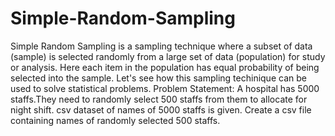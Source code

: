 # Simple-Random-Sampling
Simple Random Sampling is a sampling technique where a subset of data (sample) is selected randomly from a large set of data (population) for study or analysis. Here each item in the population has equal probability of being selected into the sample.
Let's see how this sampling techinique can be used to solve statistical problems.
Problem Statement:
    A hospital has 5000 staffs.They need to randomly select 500 staffs from them to allocate for night shift.
    csv dataset of names of 5000 staffs is given. Create a csv file containing names of randomly selected 500 staffs.
